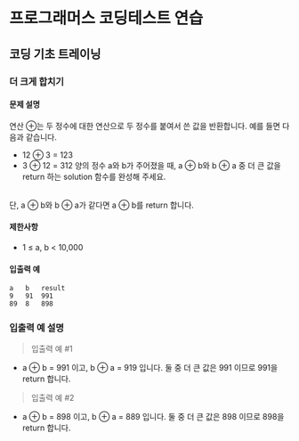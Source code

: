 # 프로그래머스 코딩테스트 연습

## 코딩 기초 트레이닝

### 더 크게 합치기

#### 문제 설명
연산 ⊕는 두 정수에 대한 연산으로 두 정수를 붙여서 쓴 값을 반환합니다. 예를 들면 다음과 같습니다.
- 12 ⊕ 3 = 123
- 3 ⊕ 12 = 312
양의 정수 a와 b가 주어졌을 때, a ⊕ b와 b ⊕ a 중 더 큰 값을 return 하는 solution 함수를 완성해 주세요.
<br>
단, a ⊕ b와 b ⊕ a가 같다면 a ⊕ b를 return 합니다.

#### 제한사항

- 1 ≤ a, b < 10,000

#### 입출력 예
```
a	b	result
9	91	991
89	8	898
```

### 입출력 예 설명
> 입출력 예 #1
- a ⊕ b = 991 이고, b ⊕ a = 919 입니다. 둘 중 더 큰 값은 991 이므로 991을 return 합니다.
> 입출력 예 #2
- a ⊕ b = 898 이고, b ⊕ a = 889 입니다. 둘 중 더 큰 값은 898 이므로 898을 return 합니다.